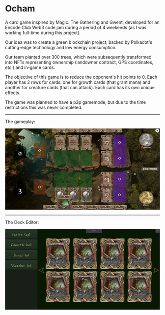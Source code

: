 # Ocham

A card game inspired by Magic: The Gathering and Gwent, developed for an Encode Club Web3 code jam during a period of 4 weekends (as I was working full-time during this project).

Our idea was to create a green blockchain project, backed by Polkadot's cutting-edge technology and low energy consumption.

Our team planted over 300 trees, which were subsequently transformed into NFTs representing ownership (landowner contract, GPS coordinates, etc.) and in-game cards.  


The objective of this game is to reduce the opponent's hit points to 0.
Each player has 2 rows for cards: one for growth cards (that grant mana) and another for creature cards (that can attack).
Each card has its own unique effects.

The game was planned to have a p2p gamemode, but due to the time restrictions this was never completed.


***

The gameplay: 

![In-Game Screenshot](/Screenshots/ScreenshotInGame.png)

***

The Deck Editor: 

![Deck Editor](/Screenshots/ScreenshotDeckEditor.png)
